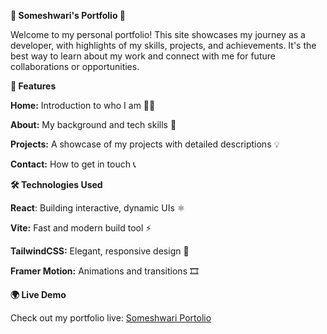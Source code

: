 **🌟 Someshwari's Portfolio 🚀**

Welcome to my personal portfolio! This site showcases my journey as a developer, with highlights of my skills, projects, and achievements. It's the best way to learn about my work and connect with me for future collaborations or opportunities.

**📂 Features**

**Home:** Introduction to who I am 👩‍💻

**About:** My background and tech skills 🔧

**Projects:** A showcase of my projects with detailed descriptions 💡

**Contact:** How to get in touch 📞

**🛠️ Technologies Used**

**React**: Building interactive, dynamic UIs ⚛️

**Vite:** Fast and modern build tool ⚡

**TailwindCSS:** Elegant, responsive design 🌈

**Framer Motion:** Animations and transitions 🎞️

**🌍 Live Demo**

Check out my portfolio live: [Someshwari Portolio](https://someshwari-portfolio.netlify.app/)
